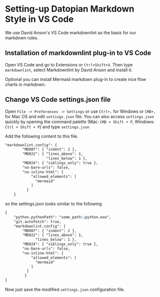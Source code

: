 # Setting-up Datopian Мarkdown Style in VS Code

We use David Anson's VS Code markdownlint as the basis for our markdown rules.

## Installation of markdownlint plug-in to VS Code

Open VS Code and go to Extensions or `Ctrl+Shift+X`. Then type `markdownlint`, select Markdownlint by David Anson and install it.

Optional you can install Mermaid markdown plug-in to create nice flow charts in markdown.

## Change VS Code settings.json file

Open `File -> Preferences -> Settings` or use `Ctrl+,` for Windows or `CMD+,` for Mac OS and edit `settings.json` file.
You can also access `settings.json` quickly by opening the command palette (Mac: `CMD + Shift + P`, Windows: `Ctrl + Shift + P`) and type `settings.json`

Add the following content to this file.

``` markdown
"markdownlint.config": {
        "MD007": { "indent": 2 },
        "MD022": { "lines_above": 1,
                   "lines_below": 1 },
        "MD024": { "siblings_only": true },
        "no-bare-urls": false,
        "no-inline-html": {
            "allowed_elements": [
              "mermaid"
            ]
          }
    }
```

so the settings.json looks similar to the following

``` markdown
{
    "python.pythonPath": "some_path\\python.exe",
    "git.autofetch": true,
    "markdownlint.config": {
        "MD007": { "indent": 2 },
        "MD022": { "lines_above": 1,
              "lines_below": 1 },
        "MD024": { "siblings_only": true },
        "no-bare-urls": false,
        "no-inline-html": {
            "allowed_elements": [
              "mermaid"
            ]
          }
         }
}
```

Now just save the modified `settings.json` configuration file.

